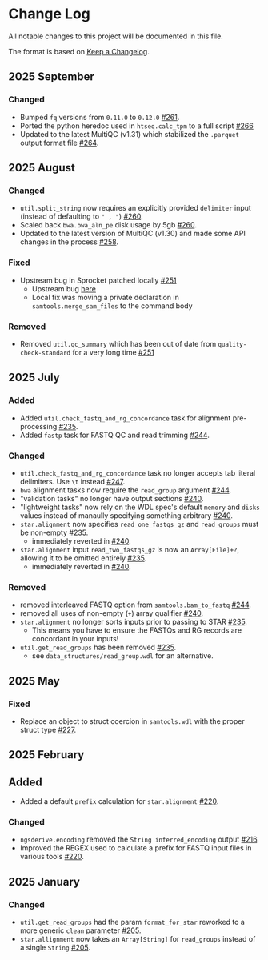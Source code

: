 # Change Log

All notable changes to this project will be documented in this file.
 
The format is based on [Keep a Changelog](http://keepachangelog.com/).

## 2025 September

### Changed

- Bumped `fq` versions from `0.11.0` to `0.12.0` [#261](https://github.com/stjudecloud/workflows/pull/261).
- Ported the python heredoc used in `htseq.calc_tpm` to a full script [#266](https://github.com/stjudecloud/workflows/pull/266)
- Updated to the latest MultiQC (v1.31) which stabilized the `.parquet` output format file [#264](https://github.com/stjudecloud/workflows/pull/264).

## 2025 August

### Changed

- `util.split_string` now requires an explicitly provided `delimiter` input (instead of defaulting to `" , "`) [#260](https://github.com/stjudecloud/workflows/pull/260).
- Scaled back `bwa.bwa_aln_pe` disk usage by 5gb [#260](https://github.com/stjudecloud/workflows/pull/260).
- Updated to the latest version of MultiQC (v1.30) and made some API changes in the process [#258](https://github.com/stjudecloud/workflows/pull/258).

### Fixed

- Upstream bug in Sprocket patched locally [#251](https://github.com/stjudecloud/workflows/pull/251)
    - Upstream bug [here](https://github.com/stjude-rust-labs/wdl/issues/574)
    - Local fix was moving a private declaration in `samtools.merge_sam_files` to the command body 

### Removed

- Removed `util.qc_summary` which has been out of date from `quality-check-standard` for a very long time [#251](https://github.com/stjudecloud/workflows/pull/251)

## 2025 July

### Added

- Added `util.check_fastq_and_rg_concordance` task for alignment pre-processing [#235](https://github.com/stjudecloud/workflows/pull/235).
- Added `fastp` task for FASTQ QC and read trimming [#244](https://github.com/stjudecloud/workflows/pull/244).

### Changed

- `util.check_fastq_and_rg_concordance` task no longer accepts tab literal delimiters. Use `\t` instead [#247](https://github.com/stjudecloud/workflows/pull/247).
- `bwa` alignment tasks now require the `read_group` argument [#244](https://github.com/stjudecloud/workflows/pull/244).
- "validation tasks" no longer have output sections [#240](https://github.com/stjudecloud/workflows/pull/240).
- "lightweight tasks" now rely on the WDL spec's default `memory` and `disks` values instead of manaully specifying something arbitrary [#240](https://github.com/stjudecloud/workflows/pull/240).
- `star.alignment` now specifies `read_one_fastqs_gz` and `read_groups` must be non-empty [#235](https://github.com/stjudecloud/workflows/pull/235).
    - immediately reverted in [#240](https://github.com/stjudecloud/workflows/pull/240).
- `star.alignment` input `read_two_fastqs_gz` is now an `Array[File]+?`, allowing it to be omitted entirely [#235](https://github.com/stjudecloud/workflows/pull/235).
    - immediately reverted in [#240](https://github.com/stjudecloud/workflows/pull/240).

### Removed

- removed interleaved FASTQ option from `samtools.bam_to_fastq` [#244](https://github.com/stjudecloud/workflows/pull/244).
- removed all uses of non-empty (`+`) array qualifier [#240](https://github.com/stjudecloud/workflows/pull/240).
- `star.alignment` no longer sorts inputs prior to passing to STAR [#235](https://github.com/stjudecloud/workflows/pull/235).
    - This means you have to ensure the FASTQs and RG records are concordant in your inputs!
- `util.get_read_groups` has been removed [#235](https://github.com/stjudecloud/workflows/pull/235).
    - see `data_structures/read_group.wdl` for an alternative.

## 2025 May

### Fixed

- Replace an object to struct coercion in `samtools.wdl` with the proper struct type [#227](https://github.com/stjudecloud/workflows/pull/227).

## 2025 February

## Added

- Added a default `prefix` calculation for `star.alignment` [#220](https://github.com/stjudecloud/workflows/pull/220).

### Changed

- `ngsderive.encoding` removed the `String inferred_encoding` output [#216](https://github.com/stjudecloud/workflows/pull/216).
- Improved the REGEX used to calculate a prefix for FASTQ input files in various tools [#220](https://github.com/stjudecloud/workflows/pull/220).
 
## 2025 January

### Changed

- `util.get_read_groups` had the param `format_for_star` reworked to a more generic `clean` parameter [#205](https://github.com/stjudecloud/workflows/pull/205).
- `star.allignment` now takes an `Array[String]` for `read_groups` instead of a single `String` [#205](https://github.com/stjudecloud/workflows/pull/205).
